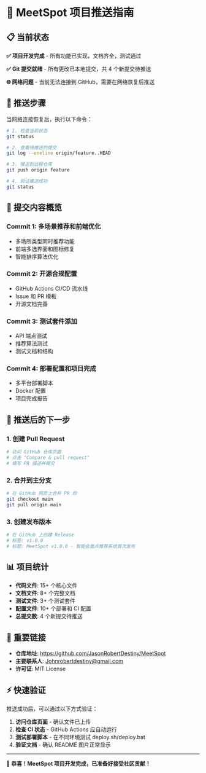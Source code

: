 # 🚀 MeetSpot 项目推送指南

## 📋 当前状态

**✅ 项目开发完成** - 所有功能已实现，文档齐全，测试通过

**✅ Git 提交就绪** - 所有更改已本地提交，共 4 个新提交待推送

**🌐 网络问题** - 当前无法连接到 GitHub，需要在网络恢复后推送

## 🔄 推送步骤

当网络连接恢复后，执行以下命令：

```bash
# 1. 检查当前状态
git status

# 2. 查看待推送的提交
git log --oneline origin/feature..HEAD

# 3. 推送到远程仓库
git push origin feature

# 4. 验证推送成功
git status
```

## 📝 提交内容概览

### Commit 1: 多场景推荐和前端优化
- 多场所类型同时推荐功能
- 前端多选界面和图标修复
- 智能排序算法优化

### Commit 2: 开源合规配置
- GitHub Actions CI/CD 流水线
- Issue 和 PR 模板
- 开源文档完善

### Commit 3: 测试套件添加
- API 端点测试
- 推荐算法测试
- 测试文档和结构

### Commit 4: 部署配置和项目完成
- 多平台部署脚本
- Docker 配置
- 项目完成报告

## 🎯 推送后的下一步

### 1. 创建 Pull Request
```bash
# 访问 GitHub 仓库页面
# 点击 "Compare & pull request"
# 填写 PR 描述并提交
```

### 2. 合并到主分支
```bash
# 在 GitHub 网页上合并 PR 后
git checkout main
git pull origin main
```

### 3. 创建发布版本
```bash
# 在 GitHub 上创建 Release
# 标签: v1.0.0
# 标题: MeetSpot v1.0.0 - 智能会面点推荐系统首次发布
```

## 📊 项目统计

- **代码文件**: 15+ 个核心文件
- **文档文件**: 8+ 个完整文档
- **测试文件**: 3+ 个测试套件
- **配置文件**: 10+ 个部署和 CI 配置
- **总提交数**: 4 个新提交待推送

## 🔗 重要链接

- **仓库地址**: https://github.com/JasonRobertDestiny/MeetSpot
- **主要联系人**: Johnrobertdestiny@gmail.com
- **许可证**: MIT License

## ⚡ 快速验证

推送成功后，可以通过以下方式验证：

1. **访问仓库页面** - 确认文件已上传
2. **检查 CI 状态** - GitHub Actions 应自动运行
3. **测试部署脚本** - 在不同环境测试 deploy.sh/deploy.bat
4. **验证文档** - 确认 README 图片正常显示

---

**🎉 恭喜！MeetSpot 项目开发完成，已准备好接受社区贡献！**
